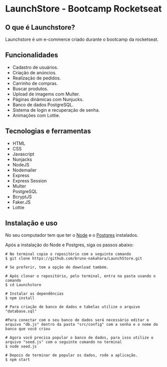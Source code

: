 <h1>LaunchStore - Bootcamp Rocketseat</h1>

<h2>O que é Launchstore?</h2>

<p>Launchstore é um e-commerce criado durante o bootcamp da rocketseat.</p>

<h2>Funcionalidades</h2>

<ul>
  <li>Cadastro de usuários.</li>
  <li>Criação de anúncios.</li>
  <li>Realização de pedidos.</li>
  <li>Carrinho de compras.</li>
  <li>Buscar produtos.</li>
  <li>Upload de imagems com Multer.</li>
  <li>Páginas dinâmicas com Nunjucks.</li>
  <li>Banco de dados PostgreSQL.</li>
  <li>Sistema de login e recuperação de senha.</li>
  <li>Animações com Lottie.</li>
</ul>

<h2>Tecnologias e ferramentas</h2>

<ul>
  <li>HTML</li>
  <li>CSS</li>
  <li>Javascript</li>
  <li>Nunjacks</li>
  <li>NodeJS</li>
  <li>Nodemailer</li>
  <li>Express</li>
  <li>Express Session</li>
  <li>Multer</li
  <li>PostgreSQL</li>
  <li>BcryptJS</li>
  <li>Faker.JS</li>
  <li>Lottie</li>
</ul>

<h2>Instalação e uso</h2>

<p>No seu computador tem que ter o <a href="https://nodejs.org/en/">Node</a> e o <a href="https://www.postgresql.org/download/">Postgres</a> instalados.</p>

<p>Após a instalação do Node e Postgres, siga os passos abaixo:</p>

```
# No terminal copie o repositório com o seguinte comando
$ git clone https://github.com/bruno-nakahara/LaunchStore.git

# Se preferir, tem a opção de download também.

# Após clonar o repositório, pelo terminal, entra na pasta usando o comando
$ cd Launchstore

# Instalar as dependências
$ npm install

# Para criação de banco de dados e tabelas utilize o arquivo "database.sql"

#Para conectar com o seu banco de dados será necessário editar o arquivo "db.js" dentro da pasta "src/config" com a senha e o nome do banco que você criou

# Agora você precisa popular o banco de dados, para isso utilize o arquivo "seed.js" com o seguinte comando no terminal
$ node seed.js

# Depois de terminar de popular os dados, rode a aplicação.
$ npm start
```
